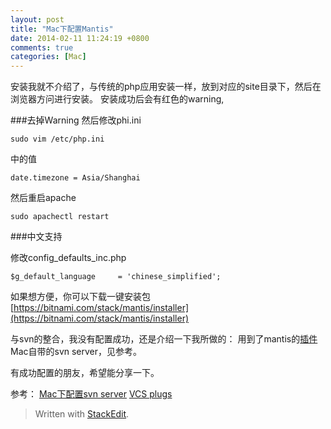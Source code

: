 ```yaml
---
layout: post
title: "Mac下配置Mantis"
date: 2014-02-11 11:24:19 +0800
comments: true
categories: [Mac]
---
```


安装我就不介绍了，与传统的php应用安装一样，放到对应的site目录下，然后在浏览器方问进行安装。
安装成功后会有红色的warning,

###去掉Warning
然后修改phi.ini 
```
sudo vim /etc/php.ini
```
中的值

```
date.timezone = Asia/Shanghai
```
然后重启apache

```
sudo apachectl restart
```

###中文支持

修改config_defaults_inc.php

```
$g_default_language		= 'chinese_simplified';
```

如果想方便，你可以下载一键安装包
[https://bitnami.com/stack/mantis/installer](https://bitnami.com/stack/mantis/installer)

与svn的整合，我没有配置成功，还是介绍一下我所做的：
用到了mantis的[插件](https://github.com/mantisbt-plugins/source-integration)
Mac自带的svn server，见参考。

有成功配置的朋友，希望能分享一下。

参考：
[Mac下配置svn server](http://xiayong.blog.51cto.com/6292420/1088790)
[VCS plugs](https://github.com/mantisbt-plugins/source-integration)

> Written with [StackEdit](https://stackedit.io/).